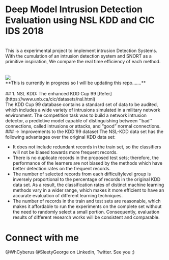 # Deep Model Intrusion Detection Evaluation using NSL KDD and CIC IDS 2018
<br>
This is a experimental project to implement intrusion Detection Systems. With the cumulation of an intrusion detection system and SNORT as a primitive inspiration, We compare the real time efficiency of each method.
<br></br>
<br>
  <img src=![Screenshot 2022-12-10 180338](https://user-images.githubusercontent.com/70995581/209060615-3c556e17-ae58-4b88-95b7-008cecfbf43e.png)
</br>
<br>**This is currently in progress so I will be updating this repo.......**</br>
<br>
## 1. NSL KDD: The enhanced KDD Cup 99 [Refer](https://www.unb.ca/cic/datasets/nsl.html)
<br>The KDD Cup 99 database contains a standard set of data to be audited, which includes a wide variety of intrusions simulated in a military network environment.
The competition task was to build a network intrusion detector, a predictive model capable of distinguishing between ''bad’’ connections, called intrusions or attacks, and “good” normal connections.
### -> Improvements to the KDD'99 dataset
The NSL-KDD data set has the following advantages over the original KDD data set:

* It does not include redundant records in the train set, so the classifiers will not be biased towards more frequent records.
* There is no duplicate records in the proposed test sets; therefore, the performance of the learners are not biased by the methods which have better detection rates on the frequent records.
* The number of selected records from each difficultylevel group is inversely proportional to the percentage of records in the original KDD data set. As a result, the classification rates of distinct machine learning methods vary in a wider range, which makes it more efficient to have an accurate evaluation of different learning techniques.
* The number of records in the train and test sets are reasonable, which makes it affordable to run the experiments on the complete set without the need to randomly select a small portion. Consequently, evaluation results of different research works will be consistent and comparable.

# Connect with me
@WhCyberus @SleetyGeorge on Linkedin, Twitter. See you ;)
